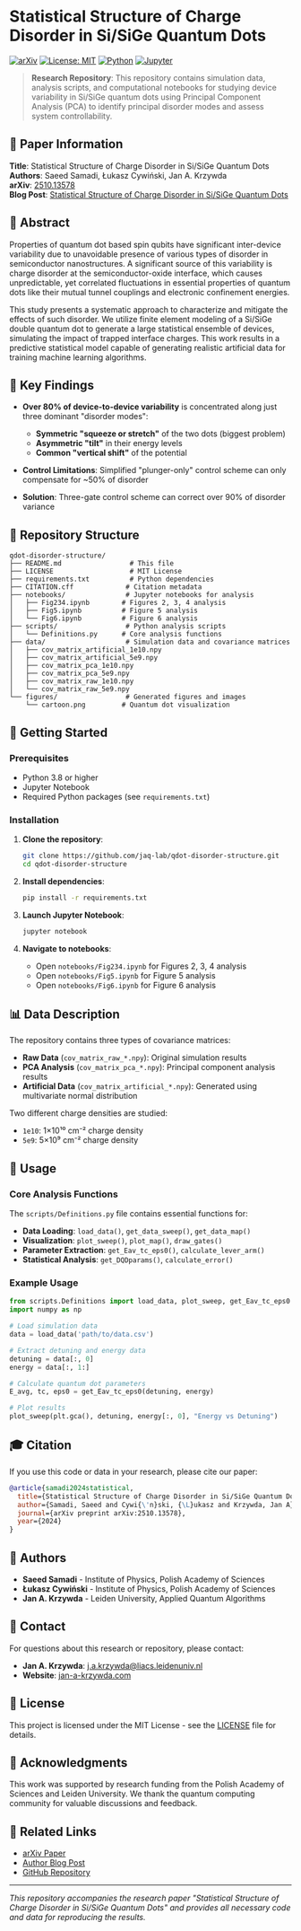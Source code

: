 # Statistical Structure of Charge Disorder in Si/SiGe Quantum Dots

[![arXiv](https://img.shields.io/badge/arXiv-2510.13578-b31b1b.svg)](https://arxiv.org/abs/2510.13578)
[![License: MIT](https://img.shields.io/badge/License-MIT-yellow.svg)](https://opensource.org/licenses/MIT)
[![Python](https://img.shields.io/badge/Python-3.8%2B-blue.svg)](https://python.org)
[![Jupyter](https://img.shields.io/badge/Jupyter-Notebook-orange.svg)](https://jupyter.org)

> **Research Repository**: This repository contains simulation data, analysis scripts, and computational notebooks for studying device variability in Si/SiGe quantum dots using Principal Component Analysis (PCA) to identify principal disorder modes and assess system controllability.

## 📄 Paper Information

**Title**: Statistical Structure of Charge Disorder in Si/SiGe Quantum Dots  
**Authors**: Saeed Samadi, Łukasz Cywiński, Jan A. Krzywda  
**arXiv**: [2510.13578](https://arxiv.org/abs/2510.13578)  
**Blog Post**: [Statistical Structure of Charge Disorder in Si/SiGe Quantum Dots](https://jan-a-krzywda.com/our-paper-statistical-structure-of-charge-disorder-in-si-sige-quantum-dots/)

## 🎯 Abstract

Properties of quantum dot based spin qubits have significant inter-device variability due to unavoidable presence of various types of disorder in semiconductor nanostructures. A significant source of this variability is charge disorder at the semiconductor-oxide interface, which causes unpredictable, yet correlated fluctuations in essential properties of quantum dots like their mutual tunnel couplings and electronic confinement energies.

This study presents a systematic approach to characterize and mitigate the effects of such disorder. We utilize finite element modeling of a Si/SiGe double quantum dot to generate a large statistical ensemble of devices, simulating the impact of trapped interface charges. This work results in a predictive statistical model capable of generating realistic artificial data for training machine learning algorithms.

## 🔬 Key Findings

- **Over 80% of device-to-device variability** is concentrated along just three dominant "disorder modes":
  - **Symmetric "squeeze or stretch"** of the two dots (biggest problem)
  - **Asymmetric "tilt"** in their energy levels  
  - **Common "vertical shift"** of the potential

- **Control Limitations**: Simplified "plunger-only" control scheme can only compensate for ~50% of disorder
- **Solution**: Three-gate control scheme can correct over 90% of disorder variance

## 📁 Repository Structure

```
qdot-disorder-structure/
├── README.md                 # This file
├── LICENSE                   # MIT License
├── requirements.txt          # Python dependencies
├── CITATION.cff             # Citation metadata
├── notebooks/               # Jupyter notebooks for analysis
│   ├── Fig234.ipynb        # Figures 2, 3, 4 analysis
│   ├── Fig5.ipynb          # Figure 5 analysis  
│   └── Fig6.ipynb          # Figure 6 analysis
├── scripts/                 # Python analysis scripts
│   └── Definitions.py      # Core analysis functions
├── data/                    # Simulation data and covariance matrices
│   ├── cov_matrix_artificial_1e10.npy
│   ├── cov_matrix_artificial_5e9.npy
│   ├── cov_matrix_pca_1e10.npy
│   ├── cov_matrix_pca_5e9.npy
│   ├── cov_matrix_raw_1e10.npy
│   └── cov_matrix_raw_5e9.npy
└── figures/                 # Generated figures and images
    └── cartoon.png         # Quantum dot visualization
```

## 🚀 Getting Started

### Prerequisites

- Python 3.8 or higher
- Jupyter Notebook
- Required Python packages (see `requirements.txt`)

### Installation

1. **Clone the repository**:
   ```bash
   git clone https://github.com/jaq-lab/qdot-disorder-structure.git
   cd qdot-disorder-structure
   ```

2. **Install dependencies**:
   ```bash
   pip install -r requirements.txt
   ```

3. **Launch Jupyter Notebook**:
   ```bash
   jupyter notebook
   ```

4. **Navigate to notebooks**:
   - Open `notebooks/Fig234.ipynb` for Figures 2, 3, 4 analysis
   - Open `notebooks/Fig5.ipynb` for Figure 5 analysis
   - Open `notebooks/Fig6.ipynb` for Figure 6 analysis

## 📊 Data Description

The repository contains three types of covariance matrices:

- **Raw Data** (`cov_matrix_raw_*.npy`): Original simulation results
- **PCA Analysis** (`cov_matrix_pca_*.npy`): Principal component analysis results  
- **Artificial Data** (`cov_matrix_artificial_*.npy`): Generated using multivariate normal distribution

Two different charge densities are studied:
- `1e10`: 1×10¹⁰ cm⁻² charge density
- `5e9`: 5×10⁹ cm⁻² charge density

## 🔧 Usage

### Core Analysis Functions

The `scripts/Definitions.py` file contains essential functions for:

- **Data Loading**: `load_data()`, `get_data_sweep()`, `get_data_map()`
- **Visualization**: `plot_sweep()`, `plot_map()`, `draw_gates()`
- **Parameter Extraction**: `get_Eav_tc_eps0()`, `calculate_lever_arm()`
- **Statistical Analysis**: `get_DQDparams()`, `calculate_error()`

### Example Usage

```python
from scripts.Definitions import load_data, plot_sweep, get_Eav_tc_eps0
import numpy as np

# Load simulation data
data = load_data('path/to/data.csv')

# Extract detuning and energy data
detuning = data[:, 0]
energy = data[:, 1:]

# Calculate quantum dot parameters
E_avg, tc, eps0 = get_Eav_tc_eps0(detuning, energy)

# Plot results
plot_sweep(plt.gca(), detuning, energy[:, 0], "Energy vs Detuning")
```

## 🎓 Citation

If you use this code or data in your research, please cite our paper:

```bibtex
@article{samadi2024statistical,
  title={Statistical Structure of Charge Disorder in Si/SiGe Quantum Dots},
  author={Samadi, Saeed and Cywi{\'n}ski, {\L}ukasz and Krzywda, Jan A},
  journal={arXiv preprint arXiv:2510.13578},
  year={2024}
}
```

## 👥 Authors

- **Saeed Samadi** - Institute of Physics, Polish Academy of Sciences
- **Łukasz Cywiński** - Institute of Physics, Polish Academy of Sciences  
- **Jan A. Krzywda** - Leiden University, Applied Quantum Algorithms

## 📧 Contact

For questions about this research or repository, please contact:
- **Jan A. Krzywda**: j.a.krzywda@liacs.leidenuniv.nl
- **Website**: [jan-a-krzywda.com](https://jan-a-krzywda.com)

## 📜 License

This project is licensed under the MIT License - see the [LICENSE](LICENSE) file for details.

## 🙏 Acknowledgments

This work was supported by research funding from the Polish Academy of Sciences and Leiden University. We thank the quantum computing community for valuable discussions and feedback.

## 🔗 Related Links

- [arXiv Paper](https://arxiv.org/abs/2510.13578)
- [Author Blog Post](https://jan-a-krzywda.com/our-paper-statistical-structure-of-charge-disorder-in-si-sige-quantum-dots/)
- [GitHub Repository](https://github.com/jaq-lab/qdot-disorder-structure)

---

*This repository accompanies the research paper "Statistical Structure of Charge Disorder in Si/SiGe Quantum Dots" and provides all necessary code and data for reproducing the results.*